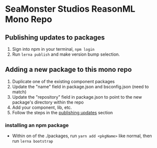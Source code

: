 # SeaMonster Studios ReasonML Mono Repo

## Publishing updates to packages

1. Sign into npm in your terminal, `npm login`
2. Run `lerna publish` and make version bump selection.

## Adding a new package to this mono repo

1. Duplicate one of the existing component packages
2. Update the "name" field in package.json and bsconfig.json (need to match)
3. Update the "repository" field in package.json to point to the new package's directory within the repo
4. Add your component, lib, etc.
5. Follow the steps in the [publishing updates](#publishing-updates-to-packages) section

### installing an npm package

- Within on of the ./packages, run `yarn add <pkgName>` like normal, then run `lerna bootstrap`
